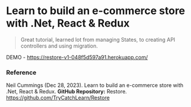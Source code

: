 # Learn to build an e-commerce store with .Net, React & Redux
> Great tutorial, learned lot from managing States, to creating API controllers and using migration.

DEMO - https://restore-v1-048f5d597a91.herokuapp.com/

### Reference
Neil Cummings (Dec 28, 2023).  Learn to build an e-commerce store with .Net, React & Redux.
**GitHub Repository:** Restore. https://github.com/TryCatchLearn/Restore
